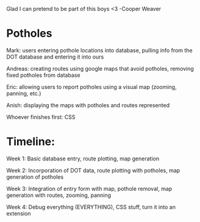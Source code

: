 Glad I can pretend to be part of this boys <3 -Cooper Weaver

# Potholes

Mark: users entering pothole locations into database, pulling info from the DOT database and entering it into ours

Andreas: creating routes using google maps that avoid potholes, removing fixed potholes from database

Eric: allowing users to report potholes using a visual map (zooming, panning, etc.)

Anish: displaying the maps with potholes and routes represented

Whoever finishes first: CSS

Timeline: 
===
Week 1: Basic database entry, route plotting, map generation

Week 2: Incorporation of DOT data, route plotting with potholes, map generation of potholes

Week 3: Integration of entry form with map, pothole removal, map generation with routes, zooming, panning

Week 4: Debug everything (EVERYTHING), CSS stuff, turn it into an extension 

